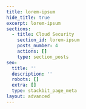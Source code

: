 ```yaml
---
title: lorem-ipsum
hide_title: true
excerpt: lorem-ipsum
sections:
  - title: Cloud Security
    section_id: lorem-ipsum
    posts_number: 4
    actions: []
    type: section_posts
seo:
  title: ''
  description: ''
  robots: []
  extra: []
  type: stackbit_page_meta
layout: advanced
---
```

